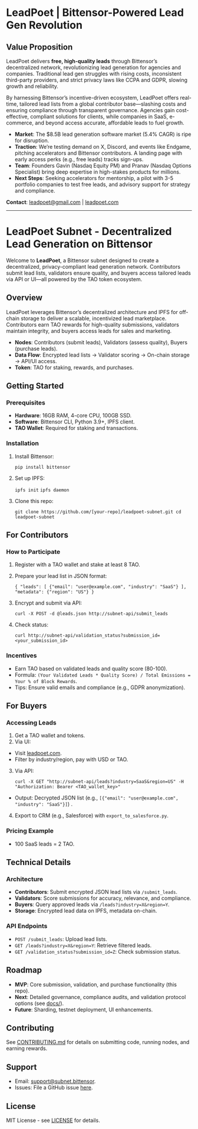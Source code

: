 # LeadPoet | Bittensor-Powered Lead Gen Revolution

## Value Proposition

LeadPoet delivers **free, high-quality leads** through Bittensor’s decentralized network, revolutionizing lead generation for agencies and companies. Traditional lead gen struggles with rising costs, inconsistent third-party providers, and strict privacy laws like CCPA and GDPR, slowing growth and reliability.

By harnessing Bittensor’s incentive-driven ecosystem, LeadPoet offers real-time, tailored lead lists from a global contributor base—slashing costs and ensuring compliance through transparent governance. Agencies gain cost-effective, compliant solutions for clients, while companies in SaaS, e-commerce, and beyond access accurate, affordable leads to fuel growth.

- **Market**: The $8.5B lead generation software market (5.4% CAGR) is ripe for disruption.
- **Traction**: We’re testing demand on X, Discord, and events like Endgame, pitching accelerators and Bittensor contributors. A landing page with early access perks (e.g., free leads) tracks sign-ups.
- **Team**: Founders Gavin (Nasdaq Equity PM) and Pranav (Nasdaq Options Specialist) bring deep expertise in high-stakes products for millions.
- **Next Steps**: Seeking accelerators for mentorship, a pilot with 3-5 portfolio companies to test free leads, and advisory support for strategy and compliance.

**Contact**: [leadpoet@gmail.com](mailto:leadpoet@gmail.com) | [leadpoet.com](http://leadpoet.com)

---

# LeadPoet Subnet - Decentralized Lead Generation on Bittensor

Welcome to **LeadPoet**, a Bittensor subnet designed to create a decentralized, privacy-compliant lead generation network. Contributors submit lead lists, validators ensure quality, and buyers access tailored leads via API or UI—all powered by the TAO token ecosystem.

## Overview

LeadPoet leverages Bittensor’s decentralized architecture and IPFS for off-chain storage to deliver a scalable, incentivized lead marketplace. Contributors earn TAO rewards for high-quality submissions, validators maintain integrity, and buyers access leads for sales and marketing.

- **Nodes**: Contributors (submit leads), Validators (assess quality), Buyers (purchase leads).
- **Data Flow**: Encrypted lead lists → Validator scoring → On-chain storage → API/UI access.
- **Token**: TAO for staking, rewards, and purchases.

## Getting Started

### Prerequisites
- **Hardware**: 16GB RAM, 4-core CPU, 100GB SSD.
- **Software**: Bittensor CLI, Python 3.9+, IPFS client.
- **TAO Wallet**: Required for staking and transactions.

### Installation
1. Install Bittensor:

   `pip install bittensor`

2. Set up IPFS:

   `ipfs init`
   `ipfs daemon`

3. Clone this repo:

   `git clone https://github.com/[your-repo]/leadpoet-subnet.git
   cd leadpoet-subnet`


## For Contributors

### How to Participate
1. Register with a TAO wallet and stake at least 8 TAO.
2. Prepare your lead list in JSON format:

    `{
        "leads": [
          {"email": "user@example.com", "industry": "SaaS"}
        ],
        "metadata": {"region": "US"}
    }`

3. Encrypt and submit via API:

   `curl -X POST -d @leads.json http://subnet-api/submit_leads`

4. Check status:

   `curl http://subnet-api/validation_status?submission_id=<your_submission_id>`


### Incentives
- Earn TAO based on validated leads and quality score (80-100).
- Formula: `(Your Validated Leads * Quality Score) / Total Emissions = Your % of Block Rewards`.
- Tips: Ensure valid emails and compliance (e.g., GDPR anonymization).

## For Buyers

### Accessing Leads
1. Get a TAO wallet and tokens.
2. Via UI:
- Visit [leadpoet.com](http://leadpoet.com).
- Filter by industry/region, pay with USD or TAO.
3. Via API:

     `curl -X GET "http://subnet-api/leads?industry=SaaS&region=US" -H "Authorization: Bearer <TAO_wallet_key>"`

- Output: Decrypted JSON list (e.g., `[{"email": "user@example.com", "industry": "SaaS"}]`) .
4. Export to CRM (e.g., Salesforce) with `export_to_salesforce.py`.

### Pricing Example
- 100 SaaS leads = 2 TAO.

## Technical Details

### Architecture
- **Contributors**: Submit encrypted JSON lead lists via `/submit_leads`.
- **Validators**: Score submissions for accuracy, relevance, and compliance.
- **Buyers**: Query approved leads via `/leads?industry=X&region=Y`.
- **Storage**: Encrypted lead data on IPFS, metadata on-chain.

### API Endpoints
- `POST /submit_leads`: Upload lead lists.
- `GET /leads?industry=X&region=Y`: Retrieve filtered leads.
- `GET /validation_status?submission_id=Z`: Check submission status.

## Roadmap
- **MVP**: Core submission, validation, and purchase functionality (this repo).
- **Next**: Detailed governance, compliance audits, and validation protocol options (see [docs/](docs/)).
- **Future**: Sharding, testnet deployment, UI enhancements.

## Contributing
See [CONTRIBUTING.md](docs/CONTRIBUTING.md) for details on submitting code, running nodes, and earning rewards.

## Support
- Email: [support@subnet.bittensor](mailto:support@subnet.bittensor).
- Issues: File a GitHub issue [here](https://github.com/[your-repo]/leadpoet-subnet/issues).

## License
MIT License - see [LICENSE](LICENSE) for details.
